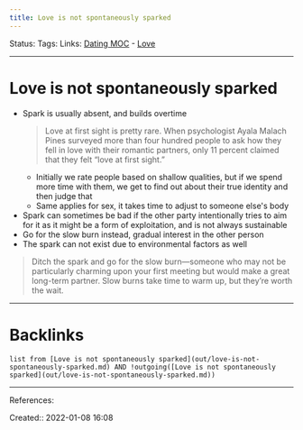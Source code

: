```yaml
---
title: Love is not spontaneously sparked
---
```

Status: 
Tags: 
Links: [Dating MOC](out/dating-moc.md) - [Love](out/love.md)
___
# Love is not spontaneously sparked
- Spark is usually absent, and builds overtime
	> Love at first sight is pretty rare. When psychologist Ayala Malach Pines surveyed more than four hundred people to ask how they fell in love with their romantic partners, only 11 percent claimed that they felt “love at first sight.”
	- Initially we rate people based on shallow qualities, but if we spend more time with them, we get to find out about their true identity and then judge that
	- Same applies for sex, it takes time to adjust to someone else's body
- Spark can sometimes be bad if the other party intentionally tries to aim for it as it might be a form of exploitation, and is not always sustainable
- Go for the slow burn instead, gradual interest in the other person
- The spark can not exist due to environmental factors as well

> Ditch the spark and go for the slow burn—someone who may not be particularly charming upon your first meeting but would make a great long-term partner. Slow burns take time to warm up, but they’re worth the wait.
___
# Backlinks
```dataview
list from [Love is not spontaneously sparked](out/love-is-not-spontaneously-sparked.md) AND !outgoing([Love is not spontaneously sparked](out/love-is-not-spontaneously-sparked.md))
```
___
References:

Created:: 2022-01-08 16:08
